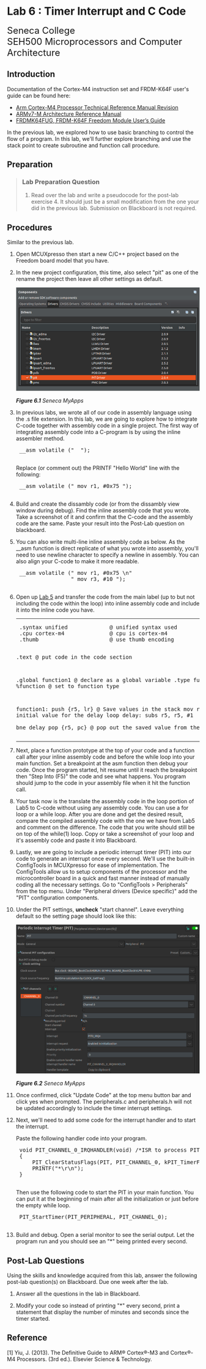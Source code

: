# Lab 6 : Timer Interrupt and C Code

<font size="5">
Seneca College</br>
SEH500 Microprocessors and Computer Architecture
</font>

## Introduction

Documentation of the Cortex-M4 instruction set and FRDM-K64F user's guide can be found here:

- [Arm Cortex-M4 Processor Technical Reference Manual Revision](https://developer.arm.com/documentation/100166/0001)
- [ARMv7-M Architecture Reference Manual](https://developer.arm.com/documentation/ddi0403/latest/)
- [FRDMK64FUG, FRDM-K64F Freedom Module User’s Guide](https://www.nxp.com/webapp/Download?colCode=FRDMK64FUG)

In the previous lab, we explored how to use basic branching to control the flow of a program. In this lab, we'll further explore branching and use the stack point to create subroutine and function call procedure.

## Preparation

> ### Lab Preparation Question
> 1. Read over the lab and write a pseudocode for the post-lab exercise 4. It should just be a small modification from the one your did in the previous lab. Submission on Blackboard is not required.

## Procedures

Similar to the previous lab.

1. Open MCUXpresso then start a new C/C++ project based on the Freedom board model that you have.

1. In the new project configuration, this time, also select "pit" as one of the rename the project then leave all other settings as default.

    ![Figure 6.1 Seneca MyApps](lab6-pit.png)

    ***Figure 6.1** Seneca MyApps*

1. In previous labs, we wrote all of our code in assembly language using the .s file extension. In this lab, we are going to explore how to integrate C-code together with assembly code in a single project. The first way of integrating assembly code into a C-program is by using the inline assembler method.

    <pre>
    __asm volatile (" <Assembly Code Here> ");
    </pre>

    Replace (or comment out) the PRINTF "Hello World" line with the following:

    <pre>
    __asm volatile (" mov r1, #0x75 ");
    </pre>

1. Build and create the dissambly code (or from the dissambly view window during debug). Find the inline assembly code that you wrote. Take a screenshot of it and confirm that the C-code and the assembly code are the same. Paste your result into the Post-Lab question on blackboard.

1. You can also write multi-line inline assembly code as below. As the __asm function is direct replicate of what you wrote into assembly, you'll need to use newline character to specify a newline in assembly. You can also align your C-code to make it more readable.

    <pre>
    __asm volatile (" mov r1, #0x75 \n"
                    " mov r3, #10 ");
    </pre>

1. Open up [Lab 5](lab5.md) and transfer the code from the main label (up to but not including the code within the loop) into inline assembly code and include it into the inline code you have.

    <hr/><pre>
    .syntax unified             @ unified syntax used
    .cpu cortex-m4              @ cpu is cortex-m4
    .thumb                      @ use thumb encoding

    .text                       @ put code in the code section

    .global function1           @ declare as a global variable
    .type function1, %function  @ set to function type

    function1:
        push    {r5, lr}        @ Save values in the stack
        mov     r5, #8          @ Set initial value for the delay loop
    delay:
        subs	r5, r5, #1      
        bne     delay
        pop     {r5, pc}        @ pop out the saved value from the stack
    </pre><hr/>

1. Next, place a function prototype at the top of your code and a function call after your inline assembly code and before the while loop into your main function. Set a breakpoint at the asm function then debug your code. Once the program started, hit resume until it reach the breakpoint then "Step Into (F5)" the code and see what happens. You program should jump to the code in your assembly file when it hit the function call.

1. Your task now is the translate the assembly code in the loop portion of Lab5 to C-code without using any assembly code. You can use a for loop or a while loop. After you are done and get the desired result, compare the compiled assembly code with the one we have from Lab5 and comment on the difference. The code that you write should still be on top of the while(1) loop. Copy or take a screenshot of your loop and it's assembly code and paste it into Blackboard.

1. Lastly, we are going to include a periodic interrupt timer (PIT) into our code to generate an interrupt once every second. We'll use the built-in ConfigTools in MCUXpresso for ease of implementation. The ConfigTools allow us to setup components of the processor and the microcontroller board in a quick and fast manner instead of manually coding all the necessary settings. Go to "ConfigTools > Peripherals" from the top menu. Under "Peripheral drivers (Device specific)" add the "PIT" configuration components.

1. Under the PIT settings, **uncheck** "start channel". Leave everything default so the setting page should look like this:

    ![Figure 6.2 Seneca MyApps](lab6-pit-settings.png)

    ***Figure 6.2** Seneca MyApps*

1. Once confirmed, click "Update Code" at the top menu button bar and click yes when prompted. The peripherals.c and peripherals.h will not be updated accordingly to include the timer interrupt settings.

1. Next, we'll need to add some code for the interrupt handler and to start the interrupt.
    
    Paste the following handler code into your program.

    <pre>
    void PIT_CHANNEL_0_IRQHANDLER(void) /*ISR to process PIT channel 0 interrupts*/
    {
        PIT_ClearStatusFlags(PIT, PIT_CHANNEL_0, kPIT_TimerFlag); /*clear PIT channel 0 interrupt status flag*/
        PRINTF("*\r\n");
    }
    </pre>

    Then use the following code to start the PIT in your main function. You can put it at the beginning of main after all the initialization or just before the empty while loop.

    <pre>
    PIT_StartTimer(PIT_PERIPHERAL, PIT_CHANNEL_0);
    </pre>

1. Build and debug. Open a serial monitor to see the serial output. Let the program run and you should see an "*" being printed every second.

## Post-Lab Questions

Using the skills and knowledge acquired from this lab, answer the following post-lab question(s) on Blackboard. Due one week after the lab.

1. Answer all the questions in the lab in Blackboard.

1. Modify your code so instead of printing "*" every second, print a statement that display the number of minutes and seconds since the timer started.

## Reference

[1] Yiu, J. (2013). The Definitive Guide to ARM® Cortex®-M3 and Cortex®-M4 Processors. (3rd ed.). Elsevier Science & Technology.